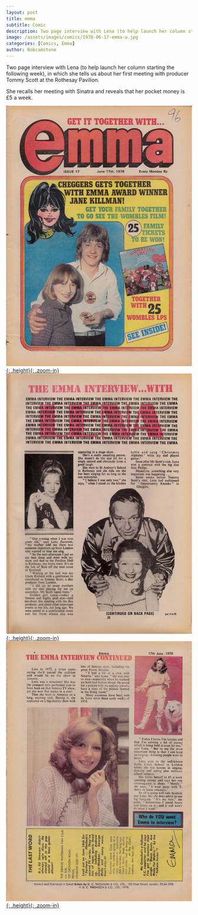 ```yaml
---
layout: post
title: emma
subtitle: Comic
description: Two page interview with Lena (to help launch her column starting the following week), in which she tells us about her first meeting with producer Tommy Scott at the Rothesay Pavilion.
image: /assets/images/comics/1978-06-17-emma-a.jpg
categories: [Comics, Emma]
author: Robcamstone
---
```


Two page interview with Lena (to help launch her column starting the following week), in which she tells us about her first meeting with producer Tommy Scott at the Rothesay Pavilion.

She recalls her meeting with Sinatra and reveals that her pocket money is £5 a week.

[![Front Cover Of The Comic Emma Dated 17June 1978](/assets/images/comics/1978-06-17-emma-a.jpg){: .height}{: .zoom-in}](/assets/images/comics/1978-06-17-emma-a.jpg)
[![Start Of Lena Zavaroni's Article for The Comic Emma Dated 17June 1978](/assets/images/comics/1978-06-17-emma-b.jpg){: .height}{: .zoom-in}](/assets/images/comics/1978-06-17-emma-b.jpg)
[![End Of Lena Zavaroni's Article for The Comic Emma Dated 17June 1978](/assets/images/comics/1978-06-17-emma-c.jpg){: .height}{: .zoom-in}](/assets/images/comics/1978-06-17-emma-c.jpg)

<style>
.height {width:auto; height:341.09px;}
</style>

